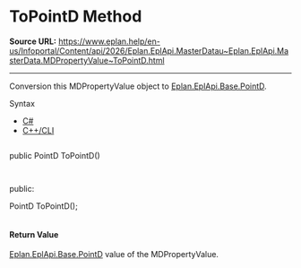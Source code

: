 # ToPointD Method

**Source URL:** https://www.eplan.help/en-us/Infoportal/Content/api/2026/Eplan.EplApi.MasterDatau~Eplan.EplApi.MasterData.MDPropertyValue~ToPointD.html

---

Conversion this MDPropertyValue object to [Eplan.EplApi.Base.PointD](Eplan.EplApi.Baseu~Eplan.EplApi.Base.PointD.html).

Syntax

- [C#](#i-syntax-CS)
- [C++/CLI](#i-syntax-CPP2005)

```
```
public PointD ToPointD()
```
```

```
```
public:

PointD ToPointD();
```
```

#### Return Value

[Eplan.EplApi.Base.PointD](Eplan.EplApi.Baseu~Eplan.EplApi.Base.PointD.html) value of the MDPropertyValue.
